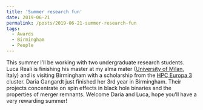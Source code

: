 ```yaml
---
title: 'Summer research fun'
date: 2019-06-21
permalink: /posts/2019-06-21-summer-research-fun
tags:
  - Awards
  - Birmingham
  - People
---
```


This summer I’ll be working with two undergraduate research students. Luca Reali is finishing his master at my alma mater ([University of Milan](<https://www.unimi.it/>), Italy) and is visiting Birmingham with a scholarship from the [HPC Europa 3](<http://www.hpc-europa.org/>) cluster. Daria Gangardt just finished her 3rd year in Birmingham. Their projects concentrate on spin effects in black hole binaries and the properties of merger remnants. Welcome Daria and Luca, hope you’ll have a very rewarding summer!

